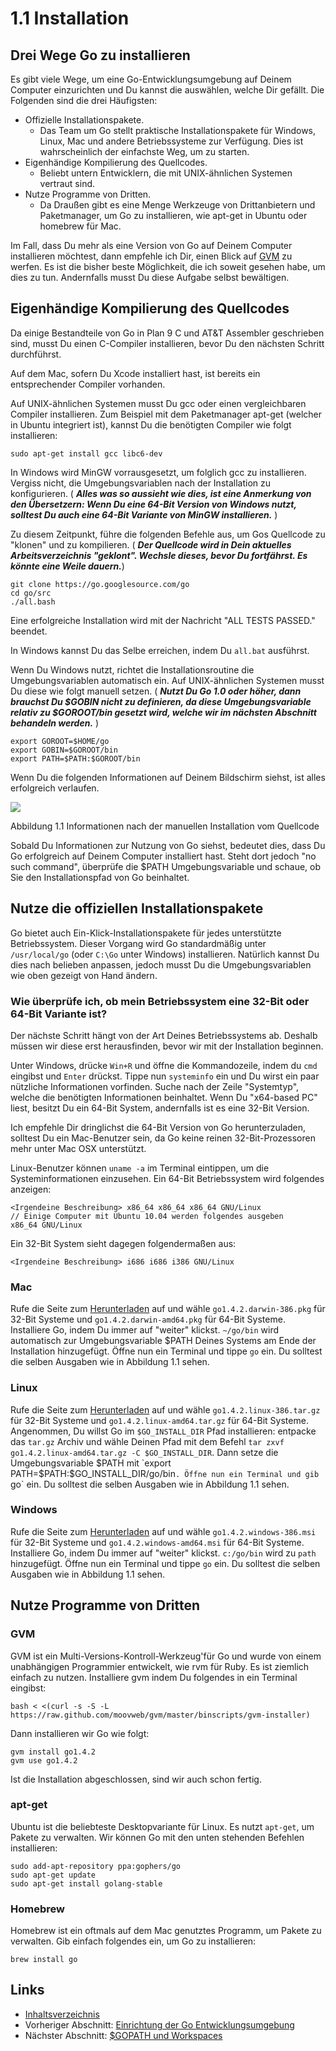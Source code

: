 # 1.1 Installation

## Drei Wege Go zu installieren

Es gibt viele Wege, um eine Go-Entwicklungsumgebung auf Deinem Computer einzurichten und Du kannst die auswählen, welche Dir gefällt. Die Folgenden sind die drei Häufigsten:

- Offizielle Installationspakete.
    - Das Team um Go stellt praktische Installationspakete für Windows, Linux, Mac und andere Betriebssysteme zur Verfügung. Dies ist wahrscheinlich der einfachste Weg, um zu starten.
- Eigenhändige Kompilierung des Quellcodes.
    - Beliebt untern Entwicklern, die mit UNIX-ähnlichen Systemen vertraut sind.
- Nutze Programme von Dritten.
    - Da Draußen gibt es eine Menge Werkzeuge von Drittanbietern und Paketmanager, um Go zu installieren, wie apt-get in Ubuntu oder homebrew für Mac.


Im Fall, dass Du mehr als eine Version von Go auf Deinem Computer installieren möchtest, dann empfehle ich Dir, einen Blick auf [GVM](https://github.com/moovweb/gvm) zu werfen. Es ist die bisher beste Möglichkeit, die ich soweit gesehen habe, um dies zu tun. Andernfalls musst Du diese Aufgabe selbst bewältigen. 


## Eigenhändige Kompilierung des Quellcodes

Da einige Bestandteile von Go in Plan 9 C und AT&T Assembler geschrieben sind, musst Du einen C-Compiler installieren, bevor Du den nächsten Schritt durchführst.

Auf dem Mac, sofern Du Xcode installiert hast, ist bereits ein entsprechender Compiler vorhanden.


Auf UNIX-ähnlichen Systemen musst Du gcc oder einen vergleichbaren Compiler installieren. Zum Beispiel mit dem Paketmanager apt-get (welcher in Ubuntu integriert ist), kannst Du die benötigten Compiler wie folgt installieren:

`sudo apt-get install gcc libc6-dev`


In Windows wird MinGW vorrausgesetzt, um folglich gcc zu installieren. Vergiss nicht, die Umgebungsvariablen nach der Installation zu konfigurieren. ( ***Alles was so aussieht wie dies, ist eine Anmerkung von den Übersetzern: Wenn Du eine 64-Bit Version von Windows nutzt, solltest Du auch eine 64-Bit Variante von MinGW installieren.*** )

Zu diesem Zeitpunkt, führe die folgenden Befehle aus, um Gos Quellcode zu "klonen" und zu kompilieren. ( ***Der Quellcode wird in Dein aktuelles Arbeitsverzeichnis "geklont". Wechsle dieses, bevor Du fortfährst. Es könnte eine Weile dauern.***)

	git clone https://go.googlesource.com/go
	cd go/src
	./all.bash 
	

Eine erfolgreiche Installation wird mit der Nachricht "ALL TESTS PASSED." beendet.

In Windows kannst Du das Selbe erreichen, indem Du `all.bat` ausführst. 

Wenn Du Windows nutzt, richtet die Installationsroutine die Umgebungsvariablen automatisch ein. Auf UNIX-ähnlichen Systemen musst Du diese wie folgt manuell setzen. ( ***Nutzt Du Go 1.0 oder höher, dann brauchst Du $GOBIN nicht zu definieren, da diese Umgebungsvariable relativ zu $GOROOT/bin gesetzt wird, welche wir im nächsten Abschnitt behandeln werden.*** )

    export GOROOT=$HOME/go
    export GOBIN=$GOROOT/bin
    export PATH=$PATH:$GOROOT/bin

Wenn Du die folgenden Informationen auf Deinem Bildschirm siehst, ist alles erfolgreich verlaufen. 

![](images/1.1.mac.png?raw=true)

Abbildung 1.1 Informationen nach der manuellen Installation vom Quellcode

Sobald Du Informationen zur Nutzung von Go siehst, bedeutet dies, dass Du Go erfolgreich auf Deinem Computer installiert hast. Steht dort jedoch "no such command", überprüfe die $PATH Umgebungsvariable und schaue, ob Sie den Installationspfad von Go beinhaltet.

## Nutze die offiziellen Installationspakete

Go bietet auch Ein-Klick-Installationspakete für jedes unterstützte Betriebssystem. Dieser Vorgang wird Go standardmäßig unter `/usr/local/go` (oder `C:\Go` unter Windows) installieren. Natürlich kannst Du dies nach belieben anpassen, jedoch musst Du die Umgebungsvariablen wie oben gezeigt von Hand ändern. 

### Wie überprüfe ich, ob mein Betriebssystem eine 32-Bit oder 64-Bit Variante ist?

Der nächste Schritt hängt von der Art Deines Betriebssystems ab. Deshalb müssen wir diese erst herausfinden, bevor wir mit der Installation beginnen.

Unter Windows, drücke `Win+R` und öffne die Kommandozeile, indem du `cmd` eingibst und `Enter` drückst. Tippe nun `systeminfo` ein und Du wirst ein paar nützliche Informationen vorfinden. Suche nach der Zeile "Systemtyp", welche die benötigten Informationen beinhaltet. Wenn Du "x64-based PC" liest, besitzt Du ein 64-Bit System, andernfalls ist es eine 32-Bit Version.

Ich empfehle Dir dringlichst die 64-Bit Version von Go herunterzuladen, solltest Du ein Mac-Benutzer sein, da Go keine reinen 32-Bit-Prozessoren mehr unter Mac OSX unterstützt.

Linux-Benutzer können `uname -a` im Terminal eintippen, um die Systeminformationen einzusehen. Ein 64-Bit Betriebssystem wird folgendes anzeigen:

    <Irgendeine Beschreibung> x86_64 x86_64 x86_64 GNU/Linux
    // Einige Computer mit Ubuntu 10.04 werden folgendes ausgeben
    x86_64 GNU/Linux

Ein 32-Bit System sieht dagegen folgendermaßen aus:

    <Irgendeine Beschreibung> i686 i686 i386 GNU/Linux

### Mac

Rufe die Seite zum [Herunterladen](https://golang.org/dl/) auf und wähle `go1.4.2.darwin-386.pkg` für 32-Bit Systeme und `go1.4.2.darwin-amd64.pkg` für 64-Bit Systeme. Installiere Go, indem Du immer auf "weiter" klickst. `~/go/bin` wird automatisch zur Umgebungsvariable $PATH Deines Systems am Ende der Installation hinzugefügt. Öffne nun ein Terminal und tippe `go` ein. Du solltest die selben Ausgaben wie in Abbildung 1.1 sehen.

### Linux


Rufe die Seite zum [Herunterladen](https://golang.org/dl/) auf und wähle `go1.4.2.linux-386.tar.gz` für 32-Bit Systeme und `go1.4.2.linux-amd64.tar.gz` für 64-Bit Systeme. Angenommen, Du willst Go im `$GO_INSTALL_DIR` Pfad installieren: entpacke das `tar.gz` Archiv und wähle Deinen Pfad mit dem Befehl `tar zxvf go1.4.2.linux-amd64.tar.gz -C $GO_INSTALL_DIR`. Dann setze die Umgebungsvariable $PATH mit `export PATH=$PATH:$GO_INSTALL_DIR/go/bin`. Öffne nun ein Terminal und gib `go` ein. Du solltest die selben Ausgaben wie in Abbildung 1.1 sehen.

### Windows

Rufe die Seite zum [Herunterladen](https://golang.org/dl/) auf und wähle `go1.4.2.windows-386.msi` für 32-Bit Systeme und `go1.4.2.windows-amd64.msi` für 64-Bit Systeme. Installiere Go, indem Du immer auf "weiter" klickst. `c:/go/bin` wird zu `path` hinzugefügt. Öffne nun ein Terminal und tippe `go` ein. Du solltest die selben Ausgaben wie in Abbildung 1.1 sehen.

## Nutze Programme von Dritten

### GVM

GVM ist ein Multi-Versions-Kontroll-Werkzeug'für Go und wurde von einem unabhängigen Programmier entwickelt, wie rvm für Ruby. Es ist ziemlich einfach zu nutzen. Installiere gvm indem Du folgendes in ein Terminal eingibst:

    bash < <(curl -s -S -L https://raw.github.com/moovweb/gvm/master/binscripts/gvm-installer)

Dann installieren wir Go wie folgt:

    gvm install go1.4.2
    gvm use go1.4.2

Ist die Installation abgeschlossen, sind wir auch schon fertig.

### apt-get

Ubuntu ist die beliebteste Desktopvariante für Linux. Es nutzt `apt-get`, um Pakete zu verwalten. Wir können Go mit den unten stehenden Befehlen installieren:

    sudo add-apt-repository ppa:gophers/go
    sudo apt-get update
    sudo apt-get install golang-stable

### Homebrew

Homebrew ist ein oftmals auf dem Mac genutztes Programm, um Pakete zu verwalten. Gib einfach folgendes ein, um Go zu installieren:

    brew install go

## Links

- [Inhaltsverzeichnis](preface.md)
- Vorheriger Abschnitt: [Einrichtung der Go Entwicklungsumgebung](01.0.md)
- Nächster Abschnitt: [$GOPATH und Workspaces](01.2.md)
